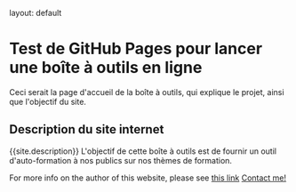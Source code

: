 layout: default
# Test de GitHub Pages pour lancer une boîte à outils en ligne  
Ceci serait la page d'accueil de la boîte à outils, qui explique le projet, ainsi que l'objectif du site.  
## Description du site internet
{{site.description}}
L'objectif de cette boîte à outils est de fournir un outil d'auto-formation à nos publics sur nos thèmes de formation.  

For more info on the author of this website, please see [this link](about.md)
[Contact me!](mailto:{{site.email}})
